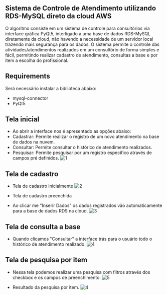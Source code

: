 ## Sistema de Controle de Atendimento utilizando RDS-MySQL direto da cloud AWS
O algoritmo consiste em um sistema de controle para consultórios via interface gráfica PyQt5, interligado a uma base de dados RDS-MySQL diretamente da cloud, não havendo a necessidade de um servidor local trazendo mais segurança para os dados. O sistema permite o controle das atividades/atendimentos realizados em um consultório de forma simples e fácil, permitindo realizar cadastro de atendimento, consultas a base e por item a escolha do profissional.

## Requirements
Será necessário instalar a biblioteca abaixo:

- mysql-connector
- PyQt5

## Tela inicial
- Ao abrir a interface nos é apresentado as opções abaixo:
- Cadastrar: Permite realizar o registro de um novo atendimento na base de dados na nuvem.
- Consultar: Permite consultar o histórico de atendimento realizados.
- Pesquisar: Permite pesquisar por um registro específico através de campos pré definidos.
![1](https://user-images.githubusercontent.com/40063504/102730553-dc09c700-4313-11eb-8f77-c8bff9356711.PNG)

## Tela de cadastro
- Tela de cadastro inicialmente
![2](https://user-images.githubusercontent.com/40063504/102730555-df04b780-4313-11eb-9820-b56c3fc1fee8.PNG)

- Tela de cadastro preenchida
- Ao clicar me "Inserir Dados" os dados registrados vão automaticamente para a base de dados RDS na cloud.
![3](https://user-images.githubusercontent.com/40063504/102730559-e1671180-4313-11eb-8f32-8503ac5f7cab.PNG)

## Tela de consulta a base
- Quando clicamos "Consultar" a interface trás para o usuário todo o histórico de atendimento realizado.
![4](https://user-images.githubusercontent.com/40063504/102730563-e3c96b80-4313-11eb-9c37-cf54331cf0db.PNG)

## Tela de pesquisa por item
- Nessa tela podemos realizar uma pesquisa com filtros através dos checkbox e os campos de preenchimento.
![5](https://user-images.githubusercontent.com/40063504/102730587-edeb6a00-4313-11eb-9b48-e8442ebd5798.PNG)

- Resultado da pesquisa por item.
![4](https://user-images.githubusercontent.com/40063504/102730593-f17ef100-4313-11eb-8691-144634cae76d.PNG)
